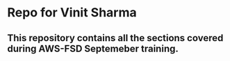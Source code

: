 # Repo for Vinit Sharma
## This repository contains all the sections covered during AWS-FSD Septemeber training.